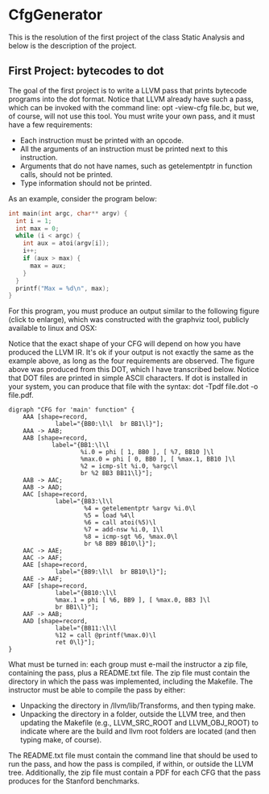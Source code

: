# CfgGenerator

This is the resolution of the first project of the class Static Analysis and below is the description of the project.

## First Project: bytecodes to dot

The goal of the first project is to write a LLVM pass that prints bytecode programs into the dot format. Notice that LLVM already have such a pass, which can be invoked with the command line: opt -view-cfg file.bc, but we, of course, will not use this tool. You must write your own pass, and it must have a few requirements:

- Each instruction must be printed with an opcode.
- All the arguments of an instruction must be printed next to this instruction.
- Arguments that do not have names, such as getelementptr in function calls, should not be printed.
- Type information should not be printed.

As an example, consider the program below:

```c
int main(int argc, char** argv) {
  int i = 1;
  int max = 0;
  while (i < argc) {
    int aux = atoi(argv[i]);
    i++;
    if (aux > max) {
      max = aux;
    }
  }
  printf("Max = %d\n", max);
}
```

For this program, you must produce an output similar to the following figure (click to enlarge), which was constructed with the graphviz tool, publicly available to linux and OSX:

Notice that the exact shape of your CFG will depend on how you have produced the LLVM IR. It's ok if your output is not exactly the same as the example above, as long as the four requirements are observed. The figure above was produced from this DOT, which I have transcribed below. Notice that DOT files are printed in simple ASCII characters. If dot is installed in your system, you can produce that file with the syntax: dot -Tpdf file.dot -o file.pdf.

```
digraph "CFG for 'main' function" {
	AAA [shape=record,
             label="{BB0:\l\l  br BB1\l}"];
	AAA -> AAB;
	AAB [shape=record,
            label="{BB1:\l\l
                    %i.0 = phi [ 1, BB0 ], [ %7, BB10 ]\l
                    %max.0 = phi [ 0, BB0 ], [ %max.1, BB10 ]\l
                    %2 = icmp-slt %i.0, %argc\l
                    br %2 BB3 BB11\l}"];
	AAB -> AAC;
	AAB -> AAD;
	AAC [shape=record,
             label="{BB3:\l\l
                     %4 = getelementptr %argv %i.0\l
                     %5 = load %4\l
                     %6 = call atoi(%5)\l
                     %7 = add-nsw %i.0, 1\l
                     %8 = icmp-sgt %6, %max.0\l
                     br %8 BB9 BB10\l}"];
	AAC -> AAE;
	AAC -> AAF;
	AAE [shape=record,
             label="{BB9:\l\l  br BB10\l}"];
	AAE -> AAF;
	AAF [shape=record,
             label="{BB10:\l\l
             %max.1 = phi [ %6, BB9 ], [ %max.0, BB3 ]\l
             br BB1\l}"];
	AAF -> AAB;
	AAD [shape=record,
             label="{BB11:\l\l
             %12 = call @printf(%max.0)\l
             ret 0\l}"];
}
```

What must be turned in: each group must e-mail the instructor a zip file, containing the pass, plus a README.txt file. The zip file must contain the directory in which the pass was implemented, including the Makefile. The instructor must be able to compile the pass by either:

- Unpacking the directory in /llvm/lib/Transforms, and then typing make.
- Unpacking the directory in a folder, outside the LLVM tree, and then updating the Makefile (e.g., LLVM_SRC_ROOT and LLVM_OBJ_ROOT) to indicate where are the build and llvm root folders are located (and then typing make, of course).

The README.txt file must contain the command line that should be used to run the pass, and how the pass is compiled, if within, or outside the LLVM tree. Additionally, the zip file must contain a PDF for each CFG that the pass produces for the Stanford benchmarks.
